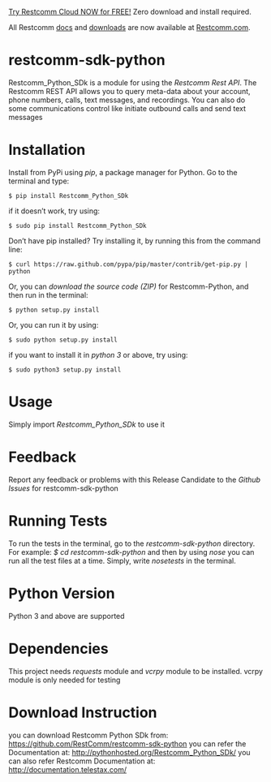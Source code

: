 


[Try Restcomm Cloud NOW for FREE!](https://www.restcomm.com/sign-up/) Zero download and install required.


All Restcomm [docs](https://www.restcomm.com/docs/) and [downloads](https://www.restcomm.com/downloads/) are now available at [Restcomm.com](https://www.restcomm.com).




# restcomm-sdk-python

Restcomm_Python_SDk is a module for using the *Restcomm Rest API*. The Restcomm REST API allows you to query meta-data about your account, phone numbers, calls, text messages, and recordings. You can also do some communications control like initiate outbound calls and send text messages

# Installation

Install from PyPi using *pip*, a package manager for Python. Go to the terminal and type:

`$ pip install Restcomm_Python_SDk`

if it doesn’t work, try using:

`$ sudo pip install Restcomm_Python_SDk`

Don’t have pip installed? Try installing it, by running this from the command line:

`$ curl https://raw.github.com/pypa/pip/master/contrib/get-pip.py | python`

Or, you can *download the source code (ZIP)* for Restcomm-Python, and then run in the terminal:

`$ python setup.py install`

Or, you can run it by using:

`$ sudo python setup.py install`

if you want to install it in *python 3* or above, try using:

`$ sudo python3 setup.py install`

# Usage

Simply import *Restcomm_Python_SDk* to use it

# Feedback

Report any feedback or problems with this Release Candidate to the *_Github Issues_* for restcomm-sdk-python

# Running Tests

To run the tests in the terminal, go to the *restcomm-sdk-python* directory. For example: *$ cd restcomm-sdk-python* and then by using *nose* you can run all the test files at a time. Simply, write *nosetests* in the terminal. 

# Python Version

Python 3 and above are supported

# Dependencies

This project needs *requests* module and *vcrpy* module to be installed. vcrpy module is only needed for testing

# Download Instruction

you can download Restcomm Python SDk from: https://github.com/RestComm/restcomm-sdk-python
you can refer the Documentation at: http://pythonhosted.org/Restcomm_Python_SDk/
you can also refer Restcomm Documentation at: http://documentation.telestax.com/


